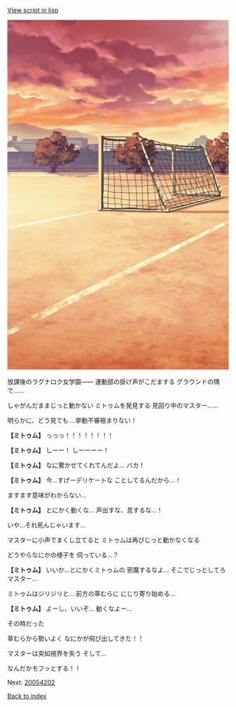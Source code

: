 [View script in lisp](../scripts/20054201.txt)

![Schoolyard_evening.png](../images/backgrounds/Schoolyard_evening.png)

放課後のラグナロク女学園――
運動部の掛け声がこだまする
グラウンドの隅で……

しゃがんだままじっと動かない
ミトゥムを発見する
見回り中のマスター……

明らかに、どう見ても
…挙動不審極まりない！

**【ミトゥム】**
っっっ！！！！！！！！

**【ミトゥム】**
しーー！
しーーーー！

**【ミトゥム】**
なに驚かせてくれてんだよ…
バカ！

**【ミトゥム】**
今…すげーデリケートな
ことしてるんだから…！

ますます意味がわからない…

**【ミトゥム】**
とにかく動くな…
声出すな、息するな…！

いや…それ死んじゃいます…

マスターに小声でまくし立てると
ミトゥムは再びじっと動かなくなる

どうやらなにかの様子を
伺っている…？

**【ミトゥム】**
いいか…とにかくミトゥムの
邪魔するなよ…
そこでじっとしてろマスター…

ミトゥムはジリジリと…
前方の草むらに
にじり寄り始める…

**【ミトゥム】**
よーし、いいぞ…
動くなよー…

その時だった

草むらから勢いよく
なにかが飛び出してきた！！

マスターは突如視界を失う
そして…

なんだかモフッとする！！

Next: [20054202](20054202.md)

[Back to index](index.md)
